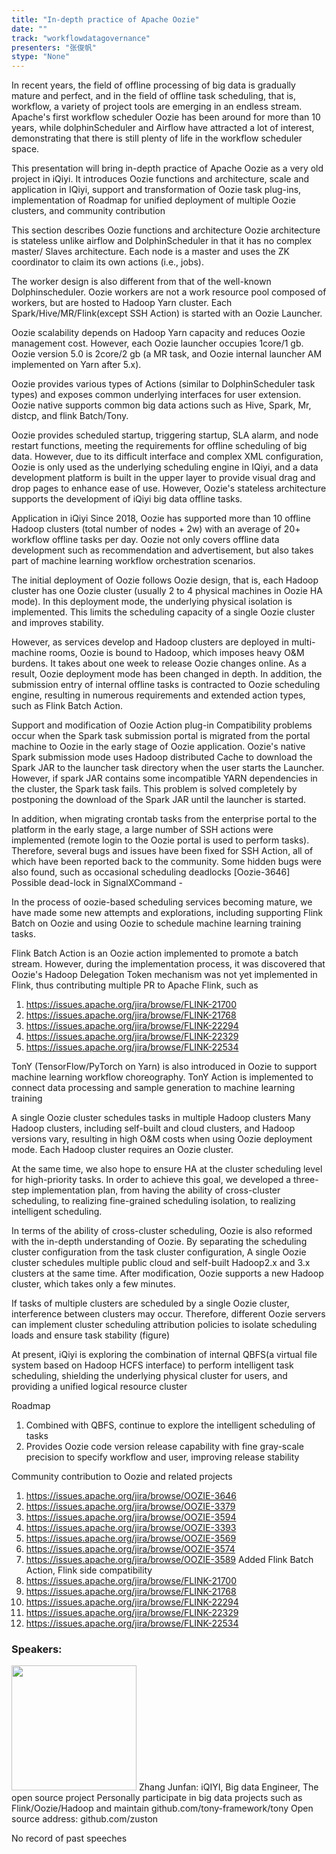 ```yaml
---
title: "In-depth practice of Apache Oozie"
date: "" 
track: "workflowdatagovernance"
presenters: "张俊帆"
stype: "None"
---
```

In recent years, the field of offline processing of big data is gradually mature and perfect, and in the field of offline task scheduling, that is, workflow, a variety of project tools are emerging in an endless stream. Apache's first workflow scheduler Oozie has been around for more than 10 years, while dolphinScheduler and Airflow have attracted a lot of interest, demonstrating that there is still plenty of life in the workflow scheduler space.

This presentation will bring in-depth practice of Apache Oozie as a very old project in iQiyi. It introduces Oozie functions and architecture, scale and application in IQiyi, support and transformation of Oozie task plug-ins, implementation of Roadmap for unified deployment of multiple Oozie clusters, and community contribution

This section describes Oozie functions and architecture
Oozie architecture is stateless unlike airflow and DolphinScheduler in that it has no complex master/ Slaves architecture. Each node is a master and uses the ZK coordinator to claim its own actions (i.e., jobs).

The worker design is also different from that of the well-known Dolphinscheduler. Oozie workers are not a work resource pool composed of workers, but are hosted to Hadoop Yarn cluster. Each Spark/Hive/MR/Flink(except SSH Action) is started with an Oozie Launcher.

Oozie scalability depends on Hadoop Yarn capacity and reduces Oozie management cost.
However, each Oozie launcher occupies 1core/1 gb. Oozie version 5.0 is 2core/2 gb (a MR task, and Oozie internal launcher AM implemented on Yarn after 5.x).

Oozie provides various types of Actions (similar to DolphinScheduler task types) and exposes common underlying interfaces for user extension. Oozie native supports common big data actions such as Hive, Spark, Mr, distcp, and flink Batch/Tony.

Oozie provides scheduled startup, triggering startup, SLA alarm, and node restart functions, meeting the requirements for offline scheduling of big data.
However, due to its difficult interface and complex XML configuration, Oozie is only used as the underlying scheduling engine in IQiyi, and a data development platform is built in the upper layer to provide visual drag and drop pages to enhance ease of use. However, Oozie's stateless architecture supports the development of iQiyi big data offline tasks.

Application in iQiyi
Since 2018, Oozie has supported more than 10 offline Hadoop clusters (total number of nodes + 2w) with an average of 20+ workflow offline tasks per day. Oozie not only covers offline data development such as recommendation and advertisement, but also takes part of machine learning workflow orchestration scenarios.

The initial deployment of Oozie follows Oozie design, that is, each Hadoop cluster has one Oozie cluster (usually 2 to 4 physical machines in Oozie HA mode). In this deployment mode, the underlying physical isolation is implemented. This limits the scheduling capacity of a single Oozie cluster and improves stability.

However, as services develop and Hadoop clusters are deployed in multi-machine rooms, Oozie is bound to Hadoop, which imposes heavy O&M burdens. It takes about one week to release Oozie changes online. As a result, Oozie deployment mode has been changed in depth.
In addition, the submission entry of internal offline tasks is contracted to Oozie scheduling engine, resulting in numerous requirements and extended action types, such as Flink Batch Action.


Support and modification of Oozie Action plug-in
Compatibility problems occur when the Spark task submission portal is migrated from the portal machine to Oozie in the early stage of Oozie application. Oozie's native Spark submission mode uses Hadoop distributed Cache to download the Spark JAR to the launcher task directory when the user starts the Launcher. However, if spark JAR contains some incompatible YARN dependencies in the cluster, the Spark task fails. This problem is solved completely by postponing the download of the Spark JAR until the launcher is started.

In addition, when migrating crontab tasks from the enterprise portal to the platform in the early stage, a large number of SSH actions were implemented (remote login to the Oozie portal is used to perform tasks). Therefore, several bugs and issues have been fixed for SSH Action, all of which have been reported back to the community. Some hidden bugs were also found, such as occasional scheduling deadlocks [Oozie-3646] Possible dead-lock in SignalXCommand -

In the process of oozie-based scheduling services becoming mature, we have made some new attempts and explorations, including supporting Flink Batch on Oozie and using Oozie to schedule machine learning training tasks.

Flink Batch Action is an Oozie action implemented to promote a batch stream. However, during the implementation process, it was discovered that Oozie's Hadoop Delegation Token mechanism was not yet implemented in Flink, thus contributing multiple PR to Apache Flink, such as
1. https://issues.apache.org/jira/browse/FLINK-21700
2. https://issues.apache.org/jira/browse/FLINK-21768
3. https://issues.apache.org/jira/browse/FLINK-22294
4. https://issues.apache.org/jira/browse/FLINK-22329
5. https://issues.apache.org/jira/browse/FLINK-22534

TonY (TensorFlow/PyTorch on Yarn) is also introduced in Oozie to support machine learning workflow choreography. TonY Action is implemented to connect data processing and sample generation to machine learning training

A single Oozie cluster schedules tasks in multiple Hadoop clusters
Many Hadoop clusters, including self-built and cloud clusters, and Hadoop versions vary, resulting in high O&M costs when using Oozie deployment mode. Each Hadoop cluster requires an Oozie cluster.

At the same time, we also hope to ensure HA at the cluster scheduling level for high-priority tasks. In order to achieve this goal, we developed a three-step implementation plan, from having the ability of cross-cluster scheduling, to realizing fine-grained scheduling isolation, to realizing intelligent scheduling.

In terms of the ability of cross-cluster scheduling, Oozie is also reformed with the in-depth understanding of Oozie. By separating the scheduling cluster configuration from the task cluster configuration, A single Oozie cluster schedules multiple public cloud and self-built Hadoop2.x and 3.x clusters at the same time. After modification, Oozie supports a new Hadoop cluster, which takes only a few minutes.

If tasks of multiple clusters are scheduled by a single Oozie cluster, interference between clusters may occur. Therefore, different Oozie servers can implement cluster scheduling attribution policies to isolate scheduling loads and ensure task stability (figure)

At present, iQiyi is exploring the combination of internal QBFS(a virtual file system based on Hadoop HCFS interface) to perform intelligent task scheduling, shielding the underlying physical cluster for users, and providing a unified logical resource cluster

Roadmap
1. Combined with QBFS, continue to explore the intelligent scheduling of tasks
2. Provides Oozie code version release capability with fine gray-scale precision to specify workflow and user, improving release stability

Community contribution to Oozie and related projects
1. https://issues.apache.org/jira/browse/OOZIE-3646
2. https://issues.apache.org/jira/browse/OOZIE-3379
3. https://issues.apache.org/jira/browse/OOZIE-3594
4. https://issues.apache.org/jira/browse/OOZIE-3393
5. https://issues.apache.org/jira/browse/OOZIE-3569
6. https://issues.apache.org/jira/browse/OOZIE-3574
7. https://issues.apache.org/jira/browse/OOZIE-3589
Added Flink Batch Action, Flink side compatibility
8. https://issues.apache.org/jira/browse/FLINK-21700
9. https://issues.apache.org/jira/browse/FLINK-21768
10. https://issues.apache.org/jira/browse/FLINK-22294
11. https://issues.apache.org/jira/browse/FLINK-22329
12. https://issues.apache.org/jira/browse/FLINK-22534
 ### Speakers: 
 <img src="images/speaker/1251.png" width="200" />
 Zhang Junfan: iQIYI, Big data Engineer, The open source project
Personally participate in big data projects such as Flink/Oozie/Hadoop and maintain github.com/tony-framework/tony
Open source address: github.com/zuston

No record of past speeches
 